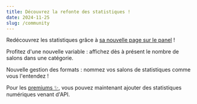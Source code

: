 ```yaml
---
title: Découvrez la refonte des statistiques !
date: 2024-11-25
slug: /community
---
```


Redécouvrez les statistiques grâce à [sa nouvelle page sur le panel](/dashboard/first/community) !

Profitez d'une nouvelle variable : affichez dès à présent le nombre de salons dans une catégorie.


Nouvelle gestion des formats : nommez vos salons de statistiques comme vous l'entendez !

Pour les [premiums ✨](https://www.draftbot.fr/premium), vous pouvez maintenant ajouter des statistiques numériques venant d'API.
